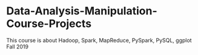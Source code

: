 # Data-Analysis-Manipulation-Course-Projects
This course is about Hadoop, Spark, MapReduce, PySpark, PySQL, ggplot
Fall 2019
